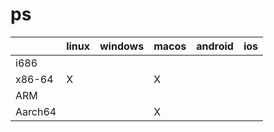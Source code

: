 # ps

|         | linux | windows | macos | android | ios |
|---------|-------|---------|-------|---------|-----|
| i686    |       |         |       |         |     |
| x86-64  | X     |         | X     |         |     |
| ARM     |       |         |       |         |     |
| Aarch64 |       |         | X     |         |     |

